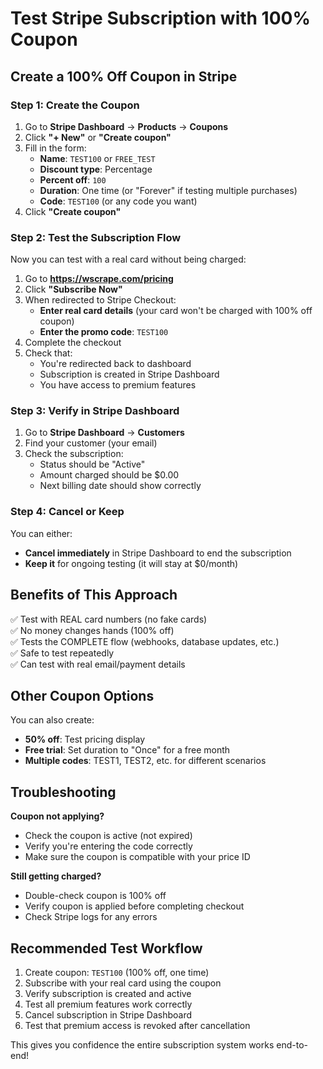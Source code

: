 # Test Stripe Subscription with 100% Coupon

## Create a 100% Off Coupon in Stripe

### Step 1: Create the Coupon
1. Go to **Stripe Dashboard** → **Products** → **Coupons**
2. Click **"+ New"** or **"Create coupon"**
3. Fill in the form:
   - **Name**: `TEST100` or `FREE_TEST`
   - **Discount type**: Percentage
   - **Percent off**: `100`
   - **Duration**: One time (or "Forever" if testing multiple purchases)
   - **Code**: `TEST100` (or any code you want)
4. Click **"Create coupon"**

### Step 2: Test the Subscription Flow

Now you can test with a real card without being charged:

1. Go to **https://wscrape.com/pricing**
2. Click **"Subscribe Now"**
3. When redirected to Stripe Checkout:
   - **Enter real card details** (your card won't be charged with 100% off coupon)
   - **Enter the promo code**: `TEST100`
4. Complete the checkout
5. Check that:
   - You're redirected back to dashboard
   - Subscription is created in Stripe Dashboard
   - You have access to premium features

### Step 3: Verify in Stripe Dashboard

1. Go to **Stripe Dashboard** → **Customers**
2. Find your customer (your email)
3. Check the subscription:
   - Status should be "Active"
   - Amount charged should be $0.00
   - Next billing date should show correctly

### Step 4: Cancel or Keep

You can either:
- **Cancel immediately** in Stripe Dashboard to end the subscription
- **Keep it** for ongoing testing (it will stay at $0/month)

## Benefits of This Approach

✅ Test with REAL card numbers (no fake cards)  
✅ No money changes hands (100% off)  
✅ Tests the COMPLETE flow (webhooks, database updates, etc.)  
✅ Safe to test repeatedly  
✅ Can test with real email/payment details  

## Other Coupon Options

You can also create:
- **50% off**: Test pricing display
- **Free trial**: Set duration to "Once" for a free month
- **Multiple codes**: TEST1, TEST2, etc. for different scenarios

## Troubleshooting

**Coupon not applying?**
- Check the coupon is active (not expired)
- Verify you're entering the code correctly
- Make sure the coupon is compatible with your price ID

**Still getting charged?**
- Double-check coupon is 100% off
- Verify coupon is applied before completing checkout
- Check Stripe logs for any errors

## Recommended Test Workflow

1. Create coupon: `TEST100` (100% off, one time)
2. Subscribe with your real card using the coupon
3. Verify subscription is created and active
4. Test all premium features work correctly
5. Cancel subscription in Stripe Dashboard
6. Test that premium access is revoked after cancellation

This gives you confidence the entire subscription system works end-to-end!
